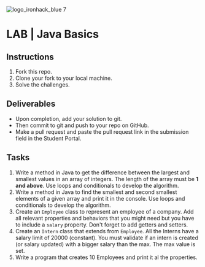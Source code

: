 ![logo_ironhack_blue 7](https://user-images.githubusercontent.com/23629340/40541063-a07a0a8a-601a-11e8-91b5-2f13e4e6b441.png)

# LAB | Java Basics

<!-- Labs are mandatory and must be completed before the end of the next week.

You make work collaboratively with your classmates, but you may not copy and paste another student's code. -->

## Instructions

<!-- - Create a new GitHub repository named `Enterprise-Java-Development-1.01`
- Upload the code for all of the following prompts to your repository.
- Submit a URL link to your repository below. -->

1. Fork this repo.
2. Clone your fork to your local machine.
3. Solve the challenges.

## Deliverables

- Upon completion, add your solution to git.
- Then commit to git and push to your repo on GitHub.
- Make a pull request and paste the pull request link in the submission field in the Student Portal.

## Tasks

1. Write a method in Java to get the difference between the largest and smallest values in an array of integers. The length of the array must be **1 and above**. Use loops and conditionals to develop the algorithm.
2. Write a method in Java to find the smallest and second smallest elements of a given array and print it in the console. Use loops and conditionals to develop the algorithm.
3. Create an `Employee` class to represent an employee of a company. Add all relevant properties and behaviors that you might need but you have to include a `salary` property. Don't forget to add getters and setters.
4. Create an `Intern` class that extends from `Employee`. All the Interns have a salary limit of 20000 (constant). You must validate if an intern is created (or salary updated) with a bigger salary than the max. The max value is set.
5. Write a program that creates 10 Employees and print it al the properties.